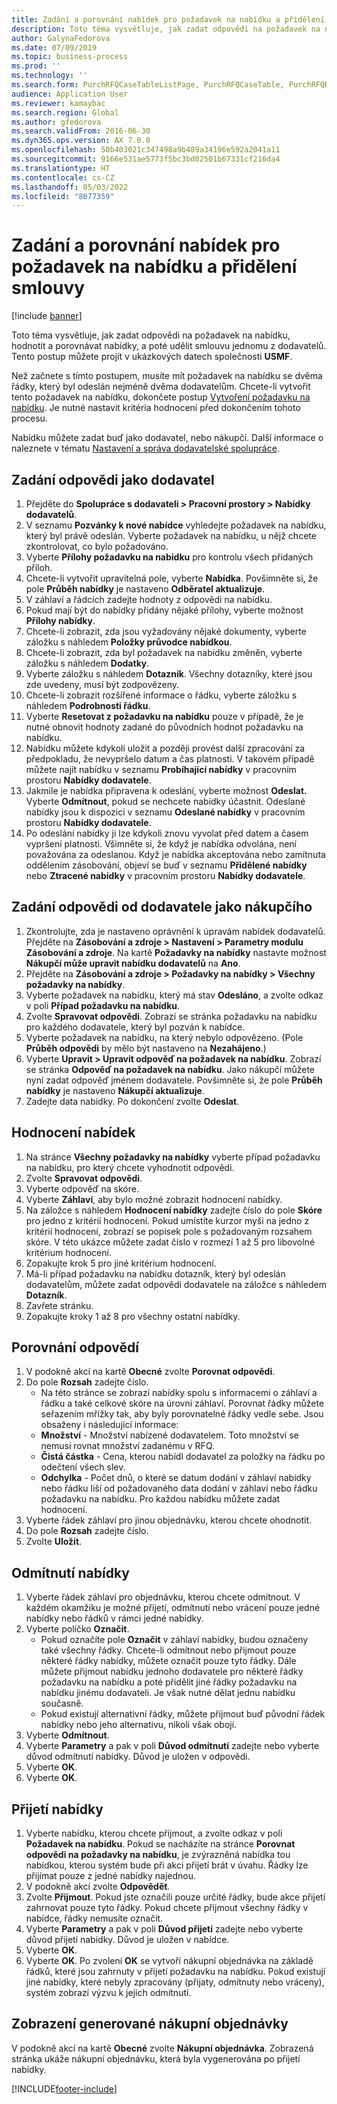 ```yaml
---
title: Zadání a porovnání nabídek pro požadavek na nabídku a přidělení smlouvy
description: Toto téma vysvětluje, jak zadat odpovědi na požadavek na nabídku, hodnotit a porovnávat nabídky, a poté udělit smlouvu jednomu z dodavatelů.
author: GalynaFedorova
ms.date: 07/09/2019
ms.topic: business-process
ms.prod: ''
ms.technology: ''
ms.search.form: PurchRFQCaseTableListPage, PurchRFQCaseTable, PurchRFQReplyTable, PurchRFQCompare, PurchRFQEditLines, PurchRFQEditLinesParameters, PurchTable, PurchTablePart, PurchRFQCompareLinePrices, PurchRFQCompareRFQ
audience: Application User
ms.reviewer: kamaybac
ms.search.region: Global
ms.author: gfedorova
ms.search.validFrom: 2016-06-30
ms.dyn365.ops.version: AX 7.0.0
ms.openlocfilehash: 50b403021c347498a9b489a34196e592a2041a11
ms.sourcegitcommit: 9166e531ae5773f5bc3bd02501b67331cf216da4
ms.translationtype: HT
ms.contentlocale: cs-CZ
ms.lasthandoff: 05/03/2022
ms.locfileid: "8677359"
---
```

# <a name="enter-and-compare-rfq-bids-and-award-contracts"></a>Zadání a porovnání nabídek pro požadavek na nabídku a přidělení smlouvy

[!include [banner](../../includes/banner.md)]

Toto téma vysvětluje, jak zadat odpovědi na požadavek na nabídku, hodnotit a porovnávat nabídky, a poté udělit smlouvu jednomu z dodavatelů. Tento postup můžete projít v ukázkových datech společnosti **USMF**.

Než začnete s tímto postupem, musíte mít požadavek na nabídku se dvěma řádky, který byl odeslán nejméně dvěma dodavatelům. Chcete-li vytvořit tento požadavek na nabídku, dokončete postup [Vytvoření požadavku na nabídku](create-request-quotation.md). Je nutné nastavit kritéria hodnocení před dokončením tohoto procesu.

Nabídku můžete zadat buď jako dodavatel, nebo nákupčí. Další informace o naleznete v tématu [Nastavení a správa dodavatelské spolupráce](../set-up-maintain-vendor-collaboration.md).

## <a name="enter-a-reply-as-a-vendor"></a>Zadání odpovědi jako dodavatel

1. Přejděte do **Spolupráce s dodavateli \> Pracovní prostory \> Nabídky dodavatelů**.
2. V seznamu **Pozvánky k nové nabídce** vyhledejte požadavek na nabídku, který byl právě odeslán. Vyberte požadavek na nabídku, u nějž chcete zkontrolovat, co bylo požadováno.
3. Vyberte **Přílohy požadavku na nabídku** pro kontrolu všech přidaných příloh.
4. Chcete-li vytvořit upravitelná pole, vyberte **Nabídka**. Povšimněte si, že pole **Průběh nabídky** je nastaveno **Odběratel aktualizuje**.
5. V záhlaví a řádcích zadejte hodnoty z odpovědi na nabídku.
6. Pokud mají být do nabídky přidány nějaké přílohy, vyberte možnost **Přílohy nabídky**.
7. Chcete-li zobrazit, zda jsou vyžadovány nějaké dokumenty, vyberte záložku s náhledem **Položky průvodce nabídkou**.
8. Chcete-li zobrazit, zda byl požadavek na nabídku změněn, vyberte záložku s náhledem **Dodatky**.
9. Vyberte záložku s náhledem **Dotazník**. Všechny dotazníky, které jsou zde uvedeny, musí být zodpovězeny.
10. Chcete-li zobrazit rozšířené informace o řádku, vyberte záložku s náhledem **Podrobnosti řádku**.
11. Vyberte **Resetovat z požadavku na nabídku** pouze v případě, že je nutné obnovit hodnoty zadané do původních hodnot požadavku na nabídku.
12. Nabídku můžete kdykoli uložit a později provést další zpracování za předpokladu, že nevypršelo datum a čas platnosti. V takovém případě můžete najít nabídku v seznamu **Probíhající nabídky** v pracovním prostoru **Nabídky dodavatele**.
13. Jakmile je nabídka připravena k odeslání, vyberte možnost **Odeslat.** Vyberte **Odmítnout**, pokud se nechcete nabídky účastnit. Odeslané nabídky jsou k dispozici v seznamu **Odeslané nabídky** v pracovním prostoru **Nabídky dodavatele**.  
14. Po odeslání nabídky ji lze kdykoli znovu vyvolat před datem a časem vypršení platnosti. Všimněte si, že když je nabídka odvolána, není považována za odeslanou. Když je nabídka akceptována nebo zamítnuta oddělením zásobování, objeví se buď v seznamu **Přidělené nabídky** nebo **Ztracené nabídky** v pracovním prostoru **Nabídky dodavatele**.  

## <a name="enter-a-reply-from-a-vendor-as-a-procurement-professional"></a>Zadání odpovědi od dodavatele jako nákupčího

1. Zkontrolujte, zda je nastaveno oprávnění k úpravám nabídek dodavatelů. Přejděte na **Zásobování a zdroje \> Nastavení \> Parametry modulu Zásobování a zdroje**. Na kartě **Požadavky na nabídky** nastavte možnost **Nákupčí může upravit nabídku dodavatelů** na **Ano**.
2. Přejděte na **Zásobování a zdroje \> Požadavky na nabídky \> Všechny požadavky na nabídky**.
3. Vyberte požadavek na nabídku, který má stav **Odesláno**, a zvolte odkaz v poli **Případ požadavku na nabídku**.
4. Zvolte **Spravovat odpovědi**. Zobrazí se stránka požadavku na nabídku pro každého dodavatele, který byl pozván k nabídce.
5. Vyberte požadavek na nabídku, na který nebylo odpovězeno. (Pole **Průběh odpovědi** by mělo být nastaveno na **Nezahájeno**.)
6. Vyberte **Upravit \> Upravit odpověď na požadavek na nabídku**. Zobrazí se stránka **Odpověď na požadavek na nabídku**. Jako nákupčí můžete nyní zadat odpověď jménem dodavatele. Povšimněte si, že pole **Průběh nabídky** je nastaveno **Nákupčí aktualizuje**.  
7. Zadejte data nabídky. Po dokončení zvolte **Odeslat**.

## <a name="score-the-bids"></a>Hodnocení nabídek

1. Na stránce **Všechny požadavky na nabídky** vyberte případ požadavku na nabídku, pro který chcete vyhodnotit odpovědi.
2. Zvolte **Spravovat odpovědi**.
3. Vyberte odpověď na skóre.
4. Vyberte **Záhlaví**, aby bylo možné zobrazit hodnocení nabídky.
5. Na záložce s náhledem **Hodnocení nabídky** zadejte číslo do pole **Skóre** pro jedno z kritérií hodnocení. Pokud umístíte kurzor myši na jedno z kritérií hodnocení, zobrazí se popisek pole s požadovaným rozsahem skóre. V této ukázce můžete zadat číslo v rozmezí 1 až 5 pro libovolné kritérium hodnocení.  
6. Zopakujte krok 5 pro jiné kritérium hodnocení.
7. Má-li případ požadavku na nabídku dotazník, který byl odeslán dodavatelům, můžete zadat odpovědi dodavatele na záložce s náhledem **Dotazník**.
8. Zavřete stránku.
9. Zopakujte kroky 1 až 8 pro všechny ostatní nabídky.

## <a name="compare-the-replies"></a>Porovnání odpovědí

1. V podokně akcí na kartě **Obecné** zvolte **Porovnat odpovědi**.
2. Do pole **Rozsah** zadejte číslo.  
    - Na této stránce se zobrazí nabídky spolu s informacemi o záhlaví a řádku a také celkové skóre na úrovni záhlaví. Porovnat řádky můžete seřazením mřížky tak, aby byly porovnatelné řádky vedle sebe. Jsou obsaženy i následující informace:
    - **Množství** - Množství nabízené dodavatelem. Toto množství se nemusí rovnat množství zadanému v RFQ.
    - **Čistá částka** - Cena, kterou nabídl dodavatel za položky na řádku po odečtení všech slev.
    - **Odchylka** - Počet dnů, o které se datum dodání v záhlaví nabídky nebo řádku liší od požadovaného data dodání v záhlaví nebo řádku požadavku na nabídku. Pro každou nabídku můžete zadat hodnocení.  
3. Vyberte řádek záhlaví pro jinou objednávku, kterou chcete ohodnotit.
4. Do pole **Rozsah** zadejte číslo.
5. Zvolte **Uložit**.

## <a name="reject-a-bid"></a>Odmítnutí nabídky

1. Vyberte řádek záhlaví pro objednávku, kterou chcete odmítnout. V každém okamžiku je možné přijetí, odmítnutí nebo vrácení pouze jedné nabídky nebo řádků v rámci jedné nabídky.
2. Vyberte políčko **Označit**.  
    - Pokud označíte pole **Označit** v záhlaví nabídky, budou označeny také všechny řádky. Chcete-li odmítnout nebo přijmout pouze některé řádky nabídky, můžete označit pouze tyto řádky. Dále můžete přijmout nabídku jednoho dodavatele pro některé řádky požadavku na nabídku a poté přidělit jiné řádky požadavku na nabídku jinému dodavateli. Je však nutné dělat jednu nabídku současně.  
    - Pokud existují alternativní řádky, můžete přijmout buď původní řádek nabídky nebo jeho alternativu, nikoli však obojí.  
3. Vyberte **Odmítnout**.
4. Vyberte **Parametry** a pak v poli **Důvod odmítnutí** zadejte nebo vyberte důvod odmítnutí nabídky. Důvod je uložen v odpovědi.  
5. Vyberte **OK**.
6. Vyberte **OK**.

## <a name="accept-a-bid"></a>Přijetí nabídky

1. Vyberte nabídku, kterou chcete přijmout, a zvolte odkaz v poli **Požadavek na nabídku**. Pokud se nacházíte na stránce **Porovnat odpovědi na požadavky na nabídku**, je zvýrazněná nabídka tou nabídkou, kterou systém bude při akci přijetí brát v úvahu. Řádky lze přijímat pouze z jedné nabídky najednou.  
2. V podokně akcí zvolte **Odpovědět**.
3. Zvolte **Přijmout**. Pokud jste označili pouze určité řádky, bude akce přijetí zahrnovat pouze tyto řádky. Pokud chcete přijmout všechny řádky v nabídce, řádky nemusíte označit.  
4. Vyberte **Parametry** a pak v poli **Důvod přijetí** zadejte nebo vyberte důvod přijetí nabídky. Důvod je uložen v nabídce.  
5. Vyberte **OK**.
6. Vyberte **OK**. Po zvolení **OK** se vytvoří nákupní objednávka na základě řádků, které jsou zahrnuty v přijetí požadavku na nabídku. Pokud existují jiné nabídky, které nebyly zpracovány (přijaty, odmítnuty nebo vráceny), systém zobrazí výzvu k jejich odmítnutí.  

## <a name="view-the-purchase-order-that-is-generated"></a>Zobrazení generované nákupní objednávky

V podokně akcí na kartě **Obecné** zvolte **Nákupní objednávka**. Zobrazená stránka ukáže nákupní objednávku, která byla vygenerována po přijetí nabídky.


[!INCLUDE[footer-include](../../../includes/footer-banner.md)]